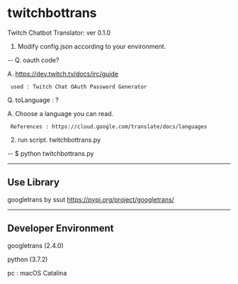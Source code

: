 # twitchbottrans
Twitch Chatbot Translator: ver 0.1.0

1. Modify config.json according to your environment.

--
  Q. oauth code?
  
  A. https://dev.twitch.tv/docs/irc/guide
  
     used : Twitch Chat OAuth Password Generator

  Q. toLanguage : ?
  
  A. Choose a language you can read.
  
     References : https://cloud.google.com/translate/docs/languages

2. run script. twitchbottrans.py

--
  $ python twitchbottrans.py


---
Use Library
--- 
googletrans by ssut
https://pypi.org/project/googletrans/

---
Developer Environment
---
googletrans (2.4.0)

python (3.7.2)

pc : macOS Catalina
